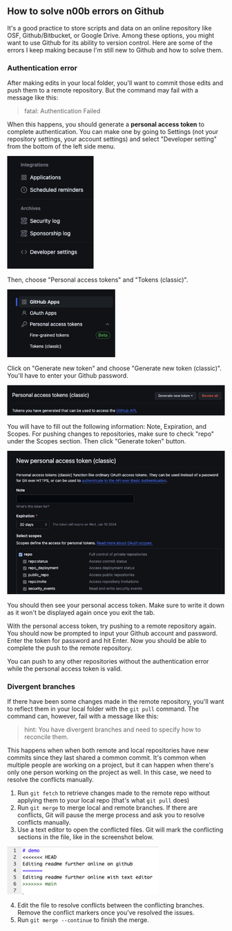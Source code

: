 ## How to solve n00b errors on Github
It's a good practice to store scripts and data on an online repository like OSF, Github/Bitbucket, or Google Drive. Among these options, you might want to use Github for its ability to version control. Here are some of the errors I keep making because I'm still new to Github and how to solve them.

### Authentication error
After making edits in your local folder, you'll want to commit those edits and push them to a remote repository. But the command may fail with a message like this:

> fatal: Authentication Failed

When this happens, you should generate a **personal access token** to complete authentication. You can make one by going to Settings (not your repository settings, your account settings) and select "Developer setting" from the bottom of the left side menu.

<img src="github1.png" alt="screenshot1" width="200"/>

Then, choose "Personal access tokens" and "Tokens (classic)". 

<img src="github2.png" alt="screenshot2" width="250"/>

Click on "Generate new token" and choose "Generate new token (classic)". You'll have to enter your Github password.

<img src="github3.png" alt="screenshot3" width="700"/>

You will have to fill out the following information: Note, Expiration, and Scopes. For pushing changes to repositories, make sure to check "repo" under the Scopes section. Then click "Generate token" button.

<img src="github4.png" alt="screenshot4" width="700"/>

You should then see your personal access token. Make sure to write it down as it won't be displayed again once you exit the tab.

With the personal access token, try pushing to a remote repository again. You should now be prompted to input your Github account and password. Enter the token for password and hit Enter. Now you should be able to complete the push to the remote repository.

You can push to any other repositories without the authentication error while the personal access token is valid. 

### Divergent branches
If there have been some changes made in the remote repository, you'll want to reflect them in your local folder with the `git pull` command. The command can, however, fail with a message like this:

> hint: You have divergent branches and need to specify how to reconcile them.

This happens when when both remote and local repositories have new commits since they last shared a common commit. It's common when multiple people are working on a project, but it can happen when there's only one person working on the project as well. In this case, we need to resolve the conflicts manually.

1. Run `git fetch` to retrieve changes made to the remote repo without applying them to your local repo (that's what `git pull` does)
2. Run `git merge` to merge local and remote branches. If there are conflicts, Git will pause the merge process and ask you to resolve conflicts manually.
3. Use a text editor to open the conflicted files. Git will mark the conflicting sections in the file, like in the screenshot below.

<img src="github5.png" alt="screenshot5" width="350"/>

4. Edit the file to resolve conflicts between the conflicting branches. Remove the conflict markers once you've resolved the issues.
5. Run `git merge --continue` to finish the merge.  
